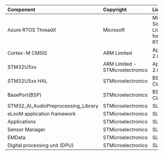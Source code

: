 | Component                           | Copyright                          | License      |
|:---------                           |:-------                            |:-------------|
| Azure RTOS ThreadX                  | Microsoft                          | Microsoft Software License for Azure RTOS |
| Cortex-M CMSIS                      | ARM Limited                        | Apache-2.0   |
| STM32U5xx                           | ARM Limited - STMicroelectronics   | Apache-2.0   |
| STM32U5xx HAL                       | STMicroelectronics                 | BSD-3-Clause |
| BasePort(BSP)                       | STMicroelectronics                 | BSD-3-Clause |
| STM32_AI_AudioPreprocessing_Library | STMicroelectronics                 | SLA0055      |
| eLooM application framework         | STMicroelectronics                 | SLA0044      |
| Applications                        | STMicroelectronics                 | SLA0044      |
| Sensor Manager                      | STMicroelectronics                 | SLA0094      |
| EMData                              | STMicroelectronics                 | SLA0044      |
| Digital processing unit (DPU)       | STMicroelectronics                 | SLA0044      |